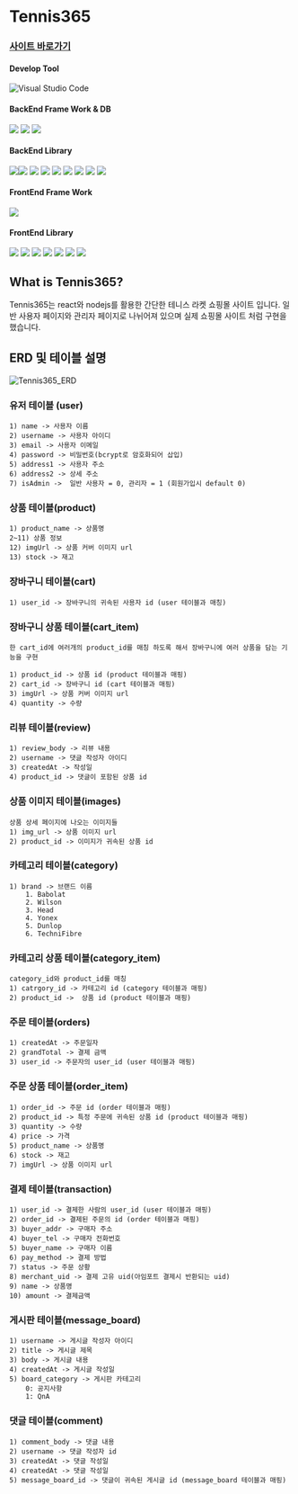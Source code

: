 # Tennis365

### <a href="https://sleepy-austin-0254fa.netlify.app/">사이트 바로가기</a>

#### Develop Tool

![Visual Studio Code](https://img.shields.io/badge/Visual%20Studio%20Code-0078d7.svg?style=for-the-badge&logo=visual-studio-code&logoColor=white)

#### BackEnd Frame Work & DB

<img src="https://img.shields.io/badge/Node-v14.16.0-green.svg" /> <img src="https://img.shields.io/badge/express-v4.17.1-red.svg" />
<img src="https://img.shields.io/badge/mysql-v5.7.10-red.svg" />

#### BackEnd Library

<img src="https://img.shields.io/badge/bcrypt-v3.0.5-green.svg" /><img src="https://img.shields.io/badge/axios-v0.21.4-green.svg" />
<img src="https://img.shields.io/badge/bodyparser-v1.19.0-green.svg" />
<img src="https://img.shields.io/badge/cors-v2.8.5-green.svg" /> <img src="https://img.shields.io/badge/dotenv-v8.2.0-green.svg" />
<img src="https://img.shields.io/badge/jsonwebtoken-v8.5.1-green.svg" /> <img src="https://img.shields.io/badge/multer-v1.4.2-green.svg" />
<img src="https://img.shields.io/badge/mysql2-v2.2.5-green.svg" />
<img src="https://img.shields.io/badge/nodemon-v2.0.4-green.svg" />

#### FrontEnd Frame Work

<img src="https://img.shields.io/badge/react-v17.0.2-green.svg" />

#### FrontEnd Library

<img src="https://img.shields.io/badge/tui_grid-v4.14.0-blue.svg" />
<img src="https://img.shields.io/badge/tui_pagination-v3.4.0-blue.svg" /> <img src="https://img.shields.io/badge/react_responsive_carousel-v3.2.21-blue.svg" />
<img src="https://img.shields.io/badge/react_draft_wysiwyg-v1.14.7-blue.svg" /> <img src="https://img.shields.io/badge/react_daum_postcode-v2.0.6-blue.svg" />
<img src="https://img.shields.io/badge/react_draft_wysiwyg-v1.14.7-blue.svg" /> <img src="https://img.shields.io/badge/axios-v0.21.1-blue.svg" />

## What is Tennis365?

Tennis365는 react와 nodejs를 활용한 간단한 테니스 라켓 쇼핑몰 사이트 입니다.
일반 사용자 페이지와 관리자 페이지로 나뉘어져 있으며 실제 쇼핑몰 사이트 처럼 구현을 했습니다.

## <span id="erd">ERD 및 테이블 설명</span>

![Tennis365_ERD](https://user-images.githubusercontent.com/79352105/135453243-93437b5f-9dc8-4b0a-b029-736c8e1102b8.png)

### 유저 테이블 (user)

```
1) name -> 사용자 이름
2) username -> 사용자 아이디
3) email -> 사용자 이메일
4) password -> 비밀번호(bcrypt로 암호화되어 삽입)
5) address1 -> 사용자 주소
6) address2 -> 상세 주소
7) isAdmin ->  일반 사용자 = 0, 관리자 = 1 (회원가입시 default 0)
```

### 상품 테이블(product)

```
1) product_name -> 상품명
2~11) 상품 정보
12) imgUrl -> 상품 커버 이미지 url
13) stock -> 재고
```

### 장바구니 테이블(cart)

```
1) user_id -> 장바구니의 귀속된 사용자 id (user 테이블과 매칭)
```

### 장바구니 상품 테이블(cart_item)

```
한 cart_id에 여러개의 product_id를 매칭 하도록 해서 장바구니에 여러 상품을 담는 기능을 구현

1) product_id -> 상품 id (product 테이블과 매핑)
2) cart_id -> 장바구니 id (cart 테이블과 매핑)
3) imgUrl -> 상품 커버 이미지 url
4) quantity -> 수량
```

### 리뷰 테이블(review)

```
1) review_body -> 리뷰 내용
2) username -> 댓글 작성자 아이디
3) createdAt -> 작성일
4) product_id -> 댓글이 포함된 상품 id
```

### 상품 이미지 테이블(images)

```
상품 상세 페이지에 나오는 이미지들
1) img_url -> 상품 이미지 url
2) product_id -> 이미지가 귀속된 상품 id
```

### 카테고리 테이블(category)

```
1) brand -> 브랜드 이름
    1. Babolat
    2. Wilson
    3. Head
    4. Yonex
    5. Dunlop
    6. TechniFibre

```

### 카테고리 상품 테이블(category_item)

```
category_id와 product_id를 매칭
1) catrgory_id -> 카테고리 id (category 테이블과 매핑)
2) product_id ->  상품 id (product 테이블과 매핑)
```

### 주문 테이블(orders)

```
1) createdAt -> 주문일자
2) grandTotal -> 결제 금액
3) user_id -> 주문자의 user_id (user 테이블과 매핑)
```

### 주문 상품 테이블(order_item)

```
1) order_id -> 주문 id (order 테이블과 매핑)
2) product_id -> 특정 주문에 귀속된 상품 id (product 테이블과 매핑)
3) quantity -> 수량
4) price -> 가격
5) product_name -> 상품명
6) stock -> 재고
7) imgUrl -> 상품 이미지 url
```

### 결제 테이블(transaction)

```
1) user_id -> 결제한 사람의 user_id (user 테이블과 매핑)
2) order_id -> 결제된 주문의 id (order 테이블과 매핑)
3) buyer_addr -> 구매자 주소
4) buyer_tel -> 구매자 전화번호
5) buyer_name -> 구매자 이름
6) pay_method -> 결제 방법
7) status -> 주문 상황
8) merchant_uid -> 결제 고유 uid(아임포트 결제시 반환되는 uid)
9) name -> 상품명
10) amount -> 결제금액
```

### 게시판 테이블(message_board)

```
1) username -> 게시글 작성자 아이디
2) title -> 게시글 제목
3) body -> 게시글 내용
4) createdAt -> 게시글 작성일
5) board_category -> 게시판 카테고리
    0: 공지사항
    1: QnA
```

### 댓글 테이블(comment)

```
1) comment_body -> 댓글 내용
2) username -> 댓글 작성자 id
3) createdAt -> 댓글 작성일
4) createdAt -> 댓글 작성일
5) message_board_id -> 댓글이 귀속된 게시글 id (message_board 테이블과 매핑)
```
